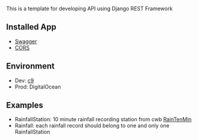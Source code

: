 This is a template for developing API using Django REST Framework

## Installed App
- [Swagger](https://django-rest-swagger.readthedocs.io/en/latest/)
- [CORS](https://github.com/ottoyiu/django-cors-headers/)

## Environment
- Dev: [c9](https://hackmd.io/s/Hk5Kb7iUb)
- Prod: DigitalOcean

## Examples
- RainfallStation: 10 minute rainfall recording station from cwb [RainTenMin](https://rawgit.com/yeeede/seidm-hw6-jupyter/master/RainTenMin_Cor.csv )
- Rainfall: each rainfall record should belong to one and only one RainfallStation

